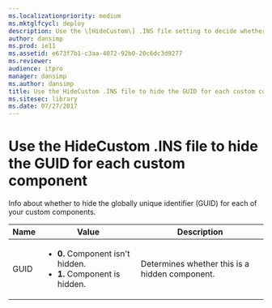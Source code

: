 ```yaml
---
ms.localizationpriority: medium
ms.mktglfcycl: deploy
description: Use the \[HideCustom\] .INS file setting to decide whether to hide the GUID for each custom component.
author: dansimp
ms.prod: ie11
ms.assetid: e673f7b1-c3aa-4072-92b0-20c6dc3d9277
ms.reviewer:
audience: itpro
manager: dansimp
ms.author: dansimp
title: Use the HideCustom .INS file to hide the GUID for each custom component (Internet Explorer Administration Kit 11 for IT Pros)
ms.sitesec: library
ms.date: 07/27/2017
---
```



# Use the HideCustom .INS file to hide the GUID for each custom component
Info about whether to hide the globally unique identifier (GUID) for each of your custom components.

|Name                  |Value                                                                |Description                                    |
|------|-------------------------------------------------------------------------------------|-----------------------------------------------|
|GUID  |<ul><li>**0.** Component isn't hidden.</li><li>**1.** Component is hidden.</li></ul> |Determines whether this is a hidden component. |











